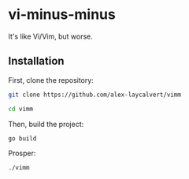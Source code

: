 # vi-minus-minus

It's like Vi/Vim, but worse.

## Installation

First, clone the repository:

```bash
git clone https://github.com/alex-laycalvert/vimm

cd vimm
```

Then, build the project:

```bash
go build
```


Prosper:

```bash
./vimm
```

